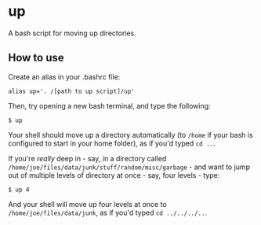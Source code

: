 up
==

A bash script for moving up directories.


How to use
----------

Create an alias in your .bashrc file:

    alias up='. /[path to up script]/up'

Then, try opening a new bash terminal, and type the following:

    $ up

Your shell should move up a directory automatically (to `/home` if your bash is configured to start in your home folder), as if you'd typed `cd ..`.

If you're *really* deep in - say, in a directory called `/home/joe/files/data/junk/stuff/random/misc/garbage` - and want to jump out of multiple levels of directory at once - say, four levels - type:

    $ up 4
  
And your shell will move up four levels at once to `/home/joe/files/data/junk`, as if you'd typed `cd ../../../..`.

